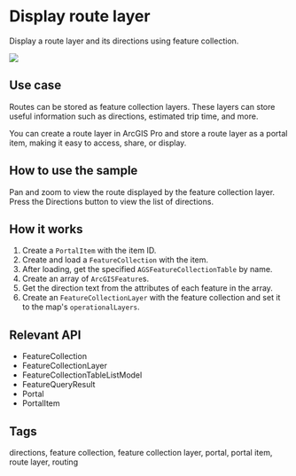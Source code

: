 # Display route layer

Display a route layer and its directions using feature collection.

![](screenshot.png)

## Use case

Routes can be stored as feature collection layers. These layers can store useful information such as directions, estimated trip time, and more. 

You can create a route layer in ArcGIS Pro and store a route layer as a portal item, making it easy to access, share, or display.

## How to use the sample
Pan and zoom to view the route displayed by the feature collection layer. Press the Directions button to view the list of directions.

## How it works

1. Create a `PortalItem` with the item ID.
2. Create and load a `FeatureCollection` with the item.
3. After loading, get the specified `AGSFeatureCollectionTable` by name.
4. Create an array of `ArcGISFeature`s.
5. Get the direction text from the attributes of each feature in the array.
6. Create an `FeatureCollectionLayer` with the feature collection and set it to the map's `operationalLayers`.

## Relevant API

* FeatureCollection
* FeatureCollectionLayer
* FeatureCollectionTableListModel
* FeatureQueryResult
* Portal
* PortalItem

## Tags

directions, feature collection, feature collection layer, portal, portal item, route layer, routing

